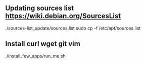 ## Updating sources list https://wiki.debian.org/SourcesList
./sources-list_update/sources.list
sudo cp -f /etc/apt/sources.list

## Install curl wget git vim
./install_few_apps/run_me.sh